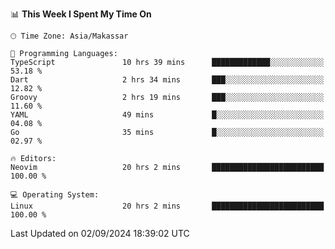 <!--START_SECTION:waka-->
📊 **This Week I Spent My Time On** 

```text
🕑︎ Time Zone: Asia/Makassar

💬 Programming Languages: 
TypeScript               10 hrs 39 mins      █████████████░░░░░░░░░░░░   53.18 % 
Dart                     2 hrs 34 mins       ███░░░░░░░░░░░░░░░░░░░░░░   12.82 % 
Groovy                   2 hrs 19 mins       ███░░░░░░░░░░░░░░░░░░░░░░   11.60 % 
YAML                     49 mins             █░░░░░░░░░░░░░░░░░░░░░░░░   04.08 % 
Go                       35 mins             █░░░░░░░░░░░░░░░░░░░░░░░░   02.97 % 

🔥 Editors: 
Neovim                   20 hrs 2 mins       █████████████████████████   100.00 % 

💻 Operating System: 
Linux                    20 hrs 2 mins       █████████████████████████   100.00 % 
```


 Last Updated on 02/09/2024 18:39:02 UTC
<!--END_SECTION:waka-->
